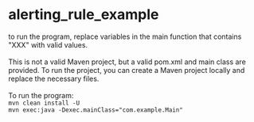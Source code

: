 # alerting_rule_example
to run the program, replace variables in the main function that contains "XXX" with valid values.\
\
This is not a valid Maven project, but a valid pom.xml and main class are provided. To run the project, you can create a Maven project locally and replace the necessary files.\
\
To run the program:\
```mvn clean install -U```\
```mvn exec:java -Dexec.mainClass="com.example.Main"```
